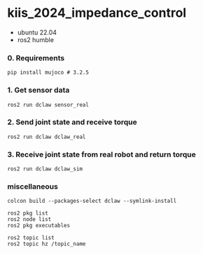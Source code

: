 # kiis_2024_impedance_control
- ubuntu 22.04
- ros2 humble

### 0. Requirements
```
pip install mujoco # 3.2.5

```

### 1. Get sensor data
```
ros2 run dclaw sensor_real
```

### 2. Send joint state and receive torque
```
ros2 run dclaw dclaw_real
```

### 3. Receive joint state from real robot and return torque
```
ros2 run dclaw dclaw_sim
```


### miscellaneous
```
colcon build --packages-select dclaw --symlink-install

ros2 pkg list
ros2 node list
ros2 pkg executables

ros2 topic list
ros2 topic hz /topic_name 
```
